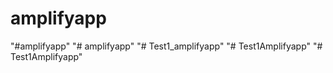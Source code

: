 # amplifyapp
"#amplifyapp" 
"# amplifyapp" 
"# Test1_amplifyapp" 
"# Test1Amplifyapp" 
"# Test1Amplifyapp" 
